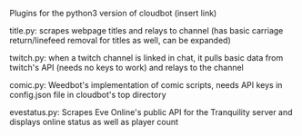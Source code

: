 Plugins for the python3 version of cloudbot (insert link)

title.py: scrapes webpage titles and relays to channel (has basic carriage return/linefeed removal for titles as well, can be expanded)

twitch.py: when a twitch channel is linked in chat, it pulls basic data from twitch's API (needs no keys to work) and relays to the channel

comic.py: Weedbot's implementation of comic scripts, needs API keys in config.json file in cloudbot's top directory

evestatus.py: Scrapes Eve Online's public API for the Tranquility server and displays online status as well as player count

